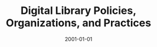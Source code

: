 ---
layout: redirect
date: 2001-01-01
title: "Digital Library Policies, Organizations, and Practices"
authors: 
    - Greenstein, Daniel
redirect_to: https://old.diglib.org/roles/survey1a.htm
org: DLF
seo:
  type: Report
description: ""
---